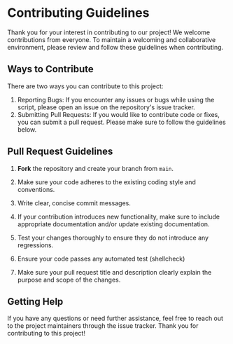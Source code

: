 # Contributing Guidelines

Thank you for your interest in contributing to our project! We welcome contributions from everyone.
To maintain a welcoming and collaborative environment, please review and follow these guidelines when contributing.

## Ways to Contribute

There are two ways you can contribute to this project:

1. Reporting Bugs: If you encounter any issues or bugs while using the script, please open an issue on the repository's issue tracker.
2. Submitting Pull Requests: If you would like to contribute code or fixes, you can submit a pull request. Please make sure to follow the guidelines below.

## Pull Request Guidelines

1. **Fork** the repository and create your branch from `main`.

3. Make sure your code adheres to the existing coding style and conventions.
4. Write clear, concise commit messages.
5. If your contribution introduces new functionality, make sure to include appropriate documentation and/or update existing documentation.
6. Test your changes thoroughly to ensure they do not introduce any regressions.
7. Ensure your code passes any automated test (shellcheck)
8. Make sure your pull request title and description clearly explain the purpose and scope of the changes.

## Getting Help

If you have any questions or need further assistance, feel free to reach out to the project maintainers through the issue tracker.
Thank you for contributing to this project!
